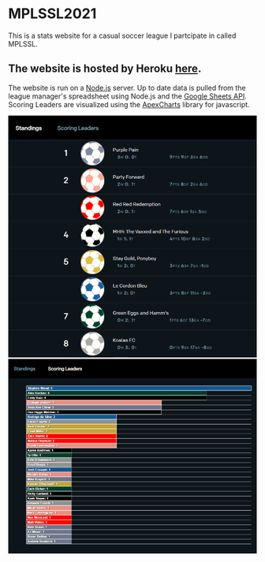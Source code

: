 # MPLSSL2021
This is a stats website for a casual soccer league I partcipate in called MPLSSL.

## The website is hosted by Heroku [here](https://mplssl2021.herokuapp.com/).

The website is run on a [Node.js](https://nodejs.org/en/) server. 
Up to date data is pulled from the league manager's spreadsheet using Node.js and the [Google Sheets API](https://developers.google.com/sheets/api).
Scoring Leaders are visualized using the [ApexCharts](https://apexcharts.com/) library for javascript.

![Team Standings and goal stats](screenshots/standings.PNG) ![Individual scoring stats with ApexCharts](screenshots/scoring.PNG)
